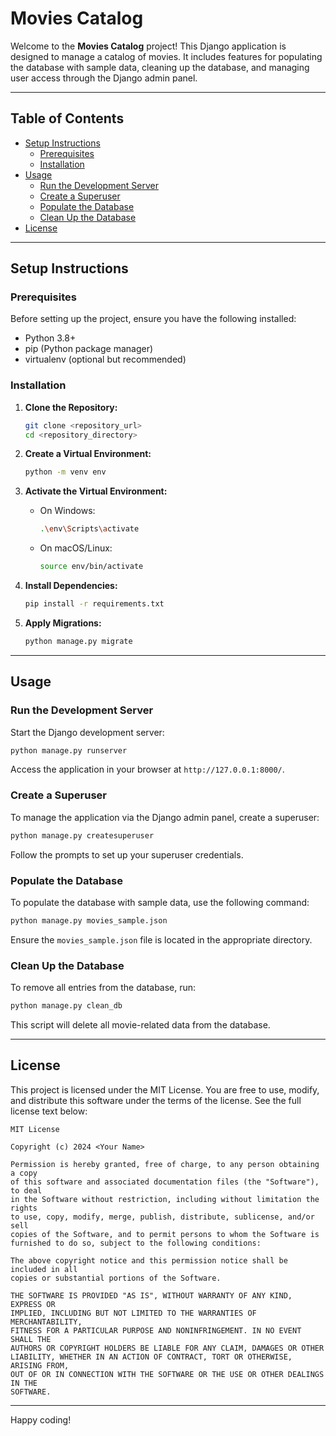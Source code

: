# Movies Catalog

Welcome to the **Movies Catalog** project! This Django application is designed to manage a catalog of movies. It includes features for populating the database with sample data, cleaning up the database, and managing user access through the Django admin panel.

---

## Table of Contents
- [Setup Instructions](#setup-instructions)
  - [Prerequisites](#prerequisites)
  - [Installation](#installation)
- [Usage](#usage)
  - [Run the Development Server](#run-the-development-server)
  - [Create a Superuser](#create-a-superuser)
  - [Populate the Database](#populate-the-database)
  - [Clean Up the Database](#clean-up-the-database)
- [License](#license)

---

## Setup Instructions

### Prerequisites
Before setting up the project, ensure you have the following installed:
- Python 3.8+
- pip (Python package manager)
- virtualenv (optional but recommended)

### Installation
1. **Clone the Repository:**
   ```bash
   git clone <repository_url>
   cd <repository_directory>
   ```

2. **Create a Virtual Environment:**
   ```bash
   python -m venv env
   ```

3. **Activate the Virtual Environment:**
   - On Windows:
     ```bash
     .\env\Scripts\activate
     ```
   - On macOS/Linux:
     ```bash
     source env/bin/activate
     ```

4. **Install Dependencies:**
   ```bash
   pip install -r requirements.txt
   ```

5. **Apply Migrations:**
   ```bash
   python manage.py migrate
   ```

---

## Usage

### Run the Development Server
Start the Django development server:
```bash
python manage.py runserver
```
Access the application in your browser at `http://127.0.0.1:8000/`.

### Create a Superuser
To manage the application via the Django admin panel, create a superuser:
```bash
python manage.py createsuperuser
```
Follow the prompts to set up your superuser credentials.

### Populate the Database
To populate the database with sample data, use the following command:
```bash
python manage.py movies_sample.json
```
Ensure the `movies_sample.json` file is located in the appropriate directory.

### Clean Up the Database
To remove all entries from the database, run:
```bash
python manage.py clean_db
```
This script will delete all movie-related data from the database.

---

## License

This project is licensed under the MIT License. You are free to use, modify, and distribute this software under the terms of the license. See the full license text below:

```
MIT License

Copyright (c) 2024 <Your Name>

Permission is hereby granted, free of charge, to any person obtaining a copy
of this software and associated documentation files (the "Software"), to deal
in the Software without restriction, including without limitation the rights
to use, copy, modify, merge, publish, distribute, sublicense, and/or sell
copies of the Software, and to permit persons to whom the Software is
furnished to do so, subject to the following conditions:

The above copyright notice and this permission notice shall be included in all
copies or substantial portions of the Software.

THE SOFTWARE IS PROVIDED "AS IS", WITHOUT WARRANTY OF ANY KIND, EXPRESS OR
IMPLIED, INCLUDING BUT NOT LIMITED TO THE WARRANTIES OF MERCHANTABILITY,
FITNESS FOR A PARTICULAR PURPOSE AND NONINFRINGEMENT. IN NO EVENT SHALL THE
AUTHORS OR COPYRIGHT HOLDERS BE LIABLE FOR ANY CLAIM, DAMAGES OR OTHER
LIABILITY, WHETHER IN AN ACTION OF CONTRACT, TORT OR OTHERWISE, ARISING FROM,
OUT OF OR IN CONNECTION WITH THE SOFTWARE OR THE USE OR OTHER DEALINGS IN THE
SOFTWARE.
```

---

Happy coding!

